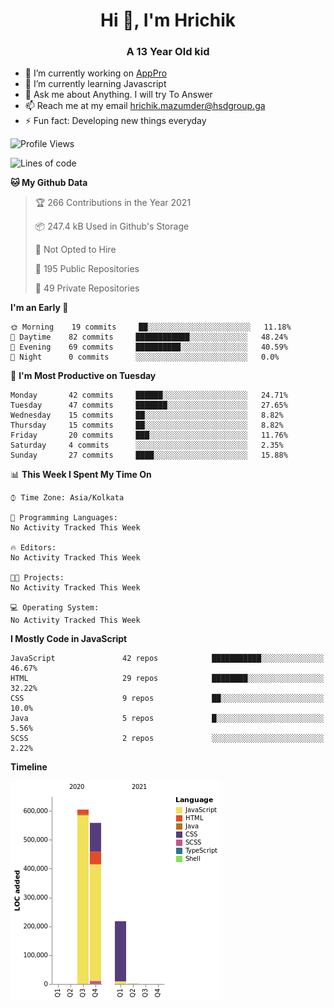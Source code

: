 <h1 align="center">Hi 👋, I'm Hrichik</h1>
<h3 align="center">A 13 Year Old kid</h3>


- 🔭 I’m currently working on [AppPro](https://apppro.in)
- 🌱 I’m currently learning Javascript
- 💬 Ask me about Anything. I will try To Answer
- 📫 Reach me at my email hrichik.mazumder@hsdgroup.ga
- ⚡ Fun fact: Developing new things everyday

<!--START_SECTION:waka-->
![Profile Views](http://img.shields.io/badge/Profile%20Views-0-blue)

![Lines of code](https://img.shields.io/badge/From%20Hello%20World%20I%27ve%20Written-1.4%20million%20lines%20of%20code-blue)

**🐱 My Github Data** 

> 🏆 266 Contributions in the Year 2021
 > 
> 📦 247.4 kB Used in Github's Storage 
 > 
> 🚫 Not Opted to Hire
 > 
> 📜 195 Public Repositories 
 > 
> 🔑 49 Private Repositories  
 > 
**I'm an Early 🐤** 

```text
🌞 Morning    19 commits     ██░░░░░░░░░░░░░░░░░░░░░░░   11.18% 
🌆 Daytime    82 commits     ████████████░░░░░░░░░░░░░   48.24% 
🌃 Evening    69 commits     ██████████░░░░░░░░░░░░░░░   40.59% 
🌙 Night      0 commits      ░░░░░░░░░░░░░░░░░░░░░░░░░   0.0%

```
📅 **I'm Most Productive on Tuesday** 

```text
Monday       42 commits     ██████░░░░░░░░░░░░░░░░░░░   24.71% 
Tuesday      47 commits     ███████░░░░░░░░░░░░░░░░░░   27.65% 
Wednesday    15 commits     ██░░░░░░░░░░░░░░░░░░░░░░░   8.82% 
Thursday     15 commits     ██░░░░░░░░░░░░░░░░░░░░░░░   8.82% 
Friday       20 commits     ███░░░░░░░░░░░░░░░░░░░░░░   11.76% 
Saturday     4 commits      ░░░░░░░░░░░░░░░░░░░░░░░░░   2.35% 
Sunday       27 commits     ████░░░░░░░░░░░░░░░░░░░░░   15.88%

```


📊 **This Week I Spent My Time On** 

```text
⌚︎ Time Zone: Asia/Kolkata

💬 Programming Languages: 
No Activity Tracked This Week

🔥 Editors: 
No Activity Tracked This Week

🐱‍💻 Projects: 
No Activity Tracked This Week

💻 Operating System: 
No Activity Tracked This Week

```

**I Mostly Code in JavaScript** 

```text
JavaScript               42 repos            ███████████░░░░░░░░░░░░░░   46.67% 
HTML                     29 repos            ████████░░░░░░░░░░░░░░░░░   32.22% 
CSS                      9 repos             ██░░░░░░░░░░░░░░░░░░░░░░░   10.0% 
Java                     5 repos             █░░░░░░░░░░░░░░░░░░░░░░░░   5.56% 
SCSS                     2 repos             ░░░░░░░░░░░░░░░░░░░░░░░░░   2.22%

```


**Timeline**

![Chart not found](https://raw.githubusercontent.com/hrichiksite/hrichiksite/master/charts/bar_graph.png) 


<!--END_SECTION:waka-->
